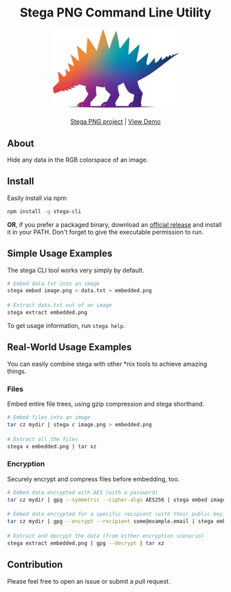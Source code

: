<h1 align="center">Stega PNG Command Line Utility</h1>

<p align="center">
  <a href="https://stegapng.netlify.app/">
    <img src="https://github.com/jchook/stega/blob/main/packages/web/public/stega-nobg.png?raw=true" width="300" />
  </a>
</p>

<p align="center">
  <a href="https://github.com/jchook/stega">Stega PNG project</a> |
  <a href="https://stegapng.netlify.app/">View Demo</a>
</p>

About
-----

Hide any data in the RGB colorspace of an image.


Install
-------

Easily install via npm:

```sh
npm install -g stega-cli
```

**OR**, if you prefer a packaged binary, download an [official release](#) and install it in your PATH. Don't forget to give the executable permission to run.


Simple Usage Examples
---------------------

The stega CLI tool works very simply by default.

```sh
# Embed data.txt into an image
stega embed image.png < data.txt > embedded.png

# Extract data.txt out of an image
stega extract embedded.png
```

To get usage information, run `stega help`.


Real-World Usage Examples
-------------------------

You can easily combine stega with other *nix tools to achieve amazing things.


### Files

Embed entire file trees, using gzip compression and stega shorthand.

```sh
# Embed files into an image
tar cz mydir | stega c image.png > embedded.png

# Extract all the files
stega x embedded.png | tar xz
```

### Encryption

Securely encrypt and compress files before embedding, too.

```sh
# Embed data encrypted with AES (with a password)
tar cz mydir | gpg --symmetric --cipher-algo AES256 | stega embed image.png > embedded.png

# Embed data encrypted for a specific recipient (with their public key)
tar cz mydir | gpg --encrypt --recipient some@example.email | stega embed image.png > embedded.png

# Extract and decrypt the data (from either encryption scenario)
stega extract embedded.png | gpg --decrypt | tar xz
```


Contribution
------------

Please feel free to open an issue or submit a pull request.

